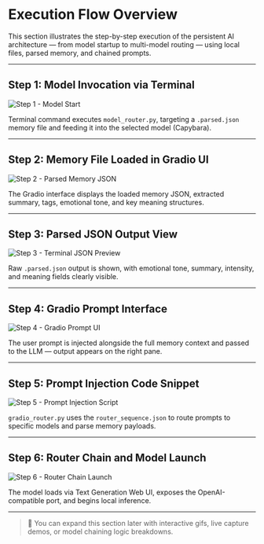 # Execution Flow Overview

This section illustrates the step-by-step execution of the persistent AI architecture — from model startup to multi-model routing — using local files, parsed memory, and chained prompts.

---

## Step 1: Model Invocation via Terminal

![Step 1 - Model Start](../images/step1_model_start.png)

Terminal command executes `model_router.py`, targeting a `.parsed.json` memory file and feeding it into the selected model (Capybara).

---

## Step 2: Memory File Loaded in Gradio UI

![Step 2 - Parsed Memory JSON](./images/step2_parsed_memory_json.png)

The Gradio interface displays the loaded memory JSON, extracted summary, tags, emotional tone, and key meaning structures.

---

## Step 3: Parsed JSON Output View

![Step 3 - Terminal JSON Preview](./images/step3_terminal_run.png)

Raw `.parsed.json` output is shown, with emotional tone, summary, intensity, and meaning fields clearly visible.

---

## Step 4: Gradio Prompt Interface

![Step 4 - Gradio Prompt UI](./images/step4_gradio_ui.png)

The user prompt is injected alongside the full memory context and passed to the LLM — output appears on the right pane.

---

## Step 5: Prompt Injection Code Snippet

![Step 5 - Prompt Injection Script](./images/step5_prompt_injection.png)

`gradio_router.py` uses the `router_sequence.json` to route prompts to specific models and parse memory payloads.

---

## Step 6: Router Chain and Model Launch

![Step 6 - Router Chain Launch](./images/step6_router_chain.png)

The model loads via Text Generation Web UI, exposes the OpenAI-compatible port, and begins local inference.

---

> 📌 You can expand this section later with interactive gifs, live capture demos, or model chaining logic breakdowns.
